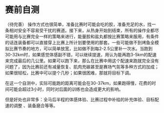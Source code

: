 # 赛前自测

（待完善）
操作方式也很简单，准备比赛时可能会吃的胶，准备充足的水，找一条相对安全不容易受干扰的赛道。接下来，从热身开始到结束，所有的操作全都尽可能用与比赛完全一样的策略来进行，能量胶和盐丸都按比赛策略来服用，有条件的话连装备都可以直接穿上比赛上所计划要使用的那套。一些可能做不到烤鱼全模拟比赛节奏的地方，可以简单放宽，比如做不到每2-2.5公里补一次水。当跑到30-32km时，如果感觉体感副不错，可以继续提速，用认为能再跑3-5km的配速来完成最后的几公里。如果可以跑下来，那么在比赛中用这个配速来跑就完全没有问题了，因为比赛前还有减量恢复、肌肉充碳甚至是赛场气氛等多种方式的加成；如果很轻松，比赛中可以提个几秒；如果很困难，那就将目标下调。

在这一个自测中，实际可能跑的距离可能会在30-37km，如果跑得慢，花费的时间可能会超过3小时，同时对后面的训练也会造成更大的影响。

但是好处也非常多：全马后半程的体感体验、比赛过程中补给的补充体验、目标配速的调整 、装备磨合等等。